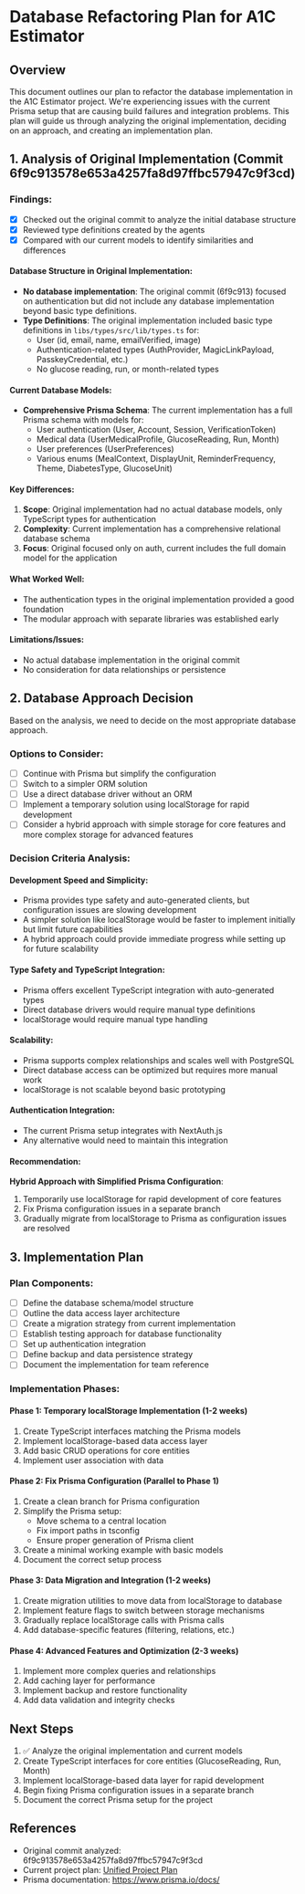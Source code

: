 # Database Refactoring Plan for A1C Estimator

## Overview

This document outlines our plan to refactor the database implementation in the A1C Estimator project. We're experiencing issues with the current Prisma setup that are causing build failures and integration problems. This plan will guide us through analyzing the original implementation, deciding on an approach, and creating an implementation plan.

## 1. Analysis of Original Implementation (Commit 6f9c913578e653a4257fa8d97ffbc57947c9f3cd)

### Findings:

- [x] Checked out the original commit to analyze the initial database structure
- [x] Reviewed type definitions created by the agents
- [x] Compared with our current models to identify similarities and differences

#### Database Structure in Original Implementation:
- **No database implementation**: The original commit (6f9c913) focused on authentication but did not include any database implementation beyond basic type definitions.
- **Type Definitions**: The original implementation included basic type definitions in `libs/types/src/lib/types.ts` for:
  - User (id, email, name, emailVerified, image)
  - Authentication-related types (AuthProvider, MagicLinkPayload, PasskeyCredential, etc.)
  - No glucose reading, run, or month-related types

#### Current Database Models:
- **Comprehensive Prisma Schema**: The current implementation has a full Prisma schema with models for:
  - User authentication (User, Account, Session, VerificationToken)
  - Medical data (UserMedicalProfile, GlucoseReading, Run, Month)
  - User preferences (UserPreferences)
  - Various enums (MealContext, DisplayUnit, ReminderFrequency, Theme, DiabetesType, GlucoseUnit)

#### Key Differences:
1. **Scope**: Original implementation had no actual database models, only TypeScript types for authentication
2. **Complexity**: Current implementation has a comprehensive relational database schema
3. **Focus**: Original focused only on auth, current includes the full domain model for the application

#### What Worked Well:
- The authentication types in the original implementation provided a good foundation
- The modular approach with separate libraries was established early

#### Limitations/Issues:
- No actual database implementation in the original commit
- No consideration for data relationships or persistence

## 2. Database Approach Decision

Based on the analysis, we need to decide on the most appropriate database approach.

### Options to Consider:
- [ ] Continue with Prisma but simplify the configuration
- [ ] Switch to a simpler ORM solution
- [ ] Use a direct database driver without an ORM
- [ ] Implement a temporary solution using localStorage for rapid development
- [ ] Consider a hybrid approach with simple storage for core features and more complex storage for advanced features

### Decision Criteria Analysis:

#### Development Speed and Simplicity:
- Prisma provides type safety and auto-generated clients, but configuration issues are slowing development
- A simpler solution like localStorage would be faster to implement initially but limit future capabilities
- A hybrid approach could provide immediate progress while setting up for future scalability

#### Type Safety and TypeScript Integration:
- Prisma offers excellent TypeScript integration with auto-generated types
- Direct database drivers would require manual type definitions
- localStorage would require manual type handling

#### Scalability:
- Prisma supports complex relationships and scales well with PostgreSQL
- Direct database access can be optimized but requires more manual work
- localStorage is not scalable beyond basic prototyping

#### Authentication Integration:
- The current Prisma setup integrates with NextAuth.js
- Any alternative would need to maintain this integration

#### Recommendation:
**Hybrid Approach with Simplified Prisma Configuration**:
1. Temporarily use localStorage for rapid development of core features
2. Fix Prisma configuration issues in a separate branch
3. Gradually migrate from localStorage to Prisma as configuration issues are resolved

## 3. Implementation Plan

### Plan Components:
- [ ] Define the database schema/model structure
- [ ] Outline the data access layer architecture
- [ ] Create a migration strategy from current implementation
- [ ] Establish testing approach for database functionality
- [ ] Set up authentication integration
- [ ] Define backup and data persistence strategy
- [ ] Document the implementation for team reference

### Implementation Phases:

#### Phase 1: Temporary localStorage Implementation (1-2 weeks)
1. Create TypeScript interfaces matching the Prisma models
2. Implement localStorage-based data access layer
3. Add basic CRUD operations for core entities
4. Implement user association with data

#### Phase 2: Fix Prisma Configuration (Parallel to Phase 1)
1. Create a clean branch for Prisma configuration
2. Simplify the Prisma setup:
   - Move schema to a central location
   - Fix import paths in tsconfig
   - Ensure proper generation of Prisma client
3. Create a minimal working example with basic models
4. Document the correct setup process

#### Phase 3: Data Migration and Integration (1-2 weeks)
1. Create migration utilities to move data from localStorage to database
2. Implement feature flags to switch between storage mechanisms
3. Gradually replace localStorage calls with Prisma calls
4. Add database-specific features (filtering, relations, etc.)

#### Phase 4: Advanced Features and Optimization (2-3 weeks)
1. Implement more complex queries and relationships
2. Add caching layer for performance
3. Implement backup and restore functionality
4. Add data validation and integrity checks

## Next Steps

1. ✅ Analyze the original implementation and current models
2. Create TypeScript interfaces for core entities (GlucoseReading, Run, Month)
3. Implement localStorage-based data layer for rapid development
4. Begin fixing Prisma configuration issues in a separate branch
5. Document the correct Prisma setup for the project

## References

- Original commit analyzed: 6f9c913578e653a4257fa8d97ffbc57947c9f3cd
- Current project plan: [Unified Project Plan](/docs/unified-project-plan.md)
- Prisma documentation: https://www.prisma.io/docs/
